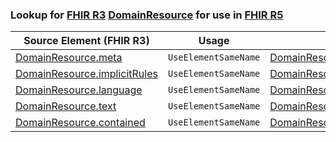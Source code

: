 ### Lookup for [FHIR R3](https://hl7.org/fhir/STU3/) [DomainResource](https://hl7.org/fhir/STU3/DomainResource.html) for use in [FHIR R5](https://hl7.org/fhir/R5/)

| Source Element (FHIR R3) | Usage | Target |
| -------------- | ----- | ------ |
| [DomainResource.meta](https://hl7.org/fhir/STU3/DomainResource.html#resource) | `UseElementSameName` | [DomainResource.meta](https://hl7.org/fhir/R5/DomainResource.html#resource) |
| [DomainResource.implicitRules](https://hl7.org/fhir/STU3/DomainResource.html#resource) | `UseElementSameName` | [DomainResource.implicitRules](https://hl7.org/fhir/R5/DomainResource.html#resource) |
| [DomainResource.language](https://hl7.org/fhir/STU3/DomainResource.html#resource) | `UseElementSameName` | [DomainResource.language](https://hl7.org/fhir/R5/DomainResource.html#resource) |
| [DomainResource.text](https://hl7.org/fhir/STU3/DomainResource.html#resource) | `UseElementSameName` | [DomainResource.text](https://hl7.org/fhir/R5/DomainResource.html#resource) |
| [DomainResource.contained](https://hl7.org/fhir/STU3/DomainResource.html#resource) | `UseElementSameName` | [DomainResource.contained](https://hl7.org/fhir/R5/DomainResource.html#resource) |
